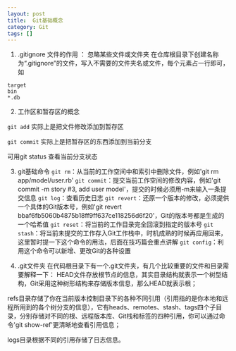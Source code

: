 ```yaml
---
layout: post
title:  Git基础概念
category: Git
tags: []
---
```

1. .gitignore 文件的作用 ： 忽略某些文件或文件夹
在仓库根目录下创建名称为“.gitignore”的文件，写入不需要的文件夹名或文件，每个元素占一行即可，如
```
target
bin
*.db
```

2. 工作区和暂存区的概念

`git add` 实际上是把文件修改添加到暂存区

`git commit` 实际上是把暂存区的东西添加到当前分支

可用git status 查看当前分支状态 

3. git基础命令
`git rm`：从当前的工作空间中和索引中删除文件，例如'git rm app/model/user.rb'
`git commit`：提交当前工作空间的修改内容，例如'git commit -m story #3, add user model'，提交的时候必须用-m来输入一条提交信息
`git log`：查看历史日志
`git revert`：还原一个版本的修改，必须提供一个具体的Git版本号，例如'git revert bbaf6fb5060b4875b18ff9ff637ce118256d6f20'，Git的版本号都是生成的一个哈希值
`git reset`：将当前的工作目录完全回滚到指定的版本号
`git stash`：将当前未提交的工作存入Git工作栈中，时机成熟的时候再应用回来，这里暂时提一下这个命令的用法，后面在技巧篇会重点讲解
`git config`：利用这个命令可以新增、更改Git的各种设置

4. .git文件夹
在代码根目录下有一个.git文件夹，有几个比较重要的文件和目录需要解释一下：
HEAD文件存放根节点的信息，其实目录结构就表示一个树型结构，Git采用这种树形结构来存储版本信息，那么HEAD就表示根；

refs目录存储了你在当前版本控制目录下的各种不同引用（引用指的是你本地和远程所用到的各个树分支的信息），它有heads、remotes、stash、tags四个子目录，分别存储对不同的根、远程版本库、Git栈和标签的四种引用，你可以通过命令'git show-ref'更清晰地查看引用信息；

logs目录根据不同的引用存储了日志信息。 

[jekyll]:      http://jekyllrb.com
[jekyll-gh]:   https://github.com/jekyll/jekyll
[jekyll-help]: https://github.com/jekyll/jekyll-help